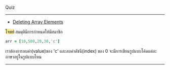 Quiz

---

- [Deleting Array Elements](https://github.com/660710086/Ruby_tutorial/blob/main/09-advanced-ruby-arrays/deleting-array-elements.md)

<mark style ="background-color:#FFECA1;color:#000;border-radius:5px">โจทย์</mark>
สมมุติมีการกำหนดให้มีสมาชิก

```ruby
arr = [10,500,20,30,'c']
```

เราต้องการลบค่า(value)ของ 'c' และลบค่าดัชนี(index) ของ 0
จะมีการเขียนรูปแบบโค้ดแต่ละภาษาอยู่ในรูปแบบไหน

---



